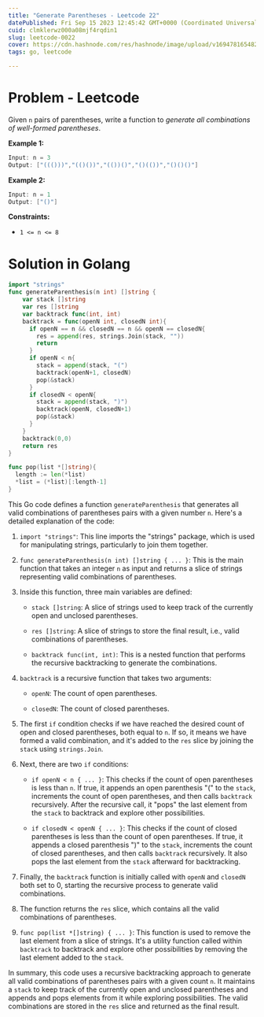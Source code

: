 ```yaml
---
title: "Generate Parentheses - Leetcode 22"
datePublished: Fri Sep 15 2023 12:45:42 GMT+0000 (Coordinated Universal Time)
cuid: clmklerwz000a08mjf4rqdin1
slug: leetcode-0022
cover: https://cdn.hashnode.com/res/hashnode/image/upload/v1694781654828/a22fa53d-64a0-41c4-82fe-931e48c11ea6.jpeg
tags: go, leetcode

---
```


# Problem - Leetcode

Given `n` pairs of parentheses, write a function to *generate all combinations of well-formed parentheses*. 

**Example 1:**

```go
Input: n = 3
Output: ["((()))","(()())","(())()","()(())","()()()"]
```

**Example 2:**

```go
Input: n = 1
Output: ["()"]
```

**Constraints:**

* `1 <= n <= 8`
    

# Solution in Golang

```go
import "strings"
func generateParenthesis(n int) []string {
    var stack []string
    var res []string
    var backtrack func(int, int)
    backtrack = func(openN int, closedN int){
      if openN == n && closedN == n && openN == closedN{
        res = append(res, strings.Join(stack, ""))
        return
      }
      if openN < n{
        stack = append(stack, "(")
        backtrack(openN+1, closedN)
        pop(&stack)
      }
      if closedN < openN{
        stack = append(stack, ")")
        backtrack(openN, closedN+1)
        pop(&stack)
      }
    }
    backtrack(0,0)
    return res
}

func pop(list *[]string){
  length := len(*list)
  *list = (*list)[:length-1]
}
```

This Go code defines a function `generateParenthesis` that generates all valid combinations of parentheses pairs with a given number `n`. Here's a detailed explanation of the code:

1. `import "strings"`: This line imports the "strings" package, which is used for manipulating strings, particularly to join them together.
    
2. `func generateParenthesis(n int) []string { ... }`: This is the main function that takes an integer `n` as input and returns a slice of strings representing valid combinations of parentheses.
    
3. Inside this function, three main variables are defined:
    
    * `stack []string`: A slice of strings used to keep track of the currently open and unclosed parentheses.
        
    * `res []string`: A slice of strings to store the final result, i.e., valid combinations of parentheses.
        
    * `backtrack func(int, int)`: This is a nested function that performs the recursive backtracking to generate the combinations.
        
4. `backtrack` is a recursive function that takes two arguments:
    
    * `openN`: The count of open parentheses.
        
    * `closedN`: The count of closed parentheses.
        
5. The first `if` condition checks if we have reached the desired count of open and closed parentheses, both equal to `n`. If so, it means we have formed a valid combination, and it's added to the `res` slice by joining the `stack` using `strings.Join`.
    
6. Next, there are two `if` conditions:
    
    * `if openN < n { ... }`: This checks if the count of open parentheses is less than `n`. If true, it appends an open parenthesis "(" to the `stack`, increments the count of open parentheses, and then calls `backtrack` recursively. After the recursive call, it "pops" the last element from the `stack` to backtrack and explore other possibilities.
        
    * `if closedN < openN { ... }`: This checks if the count of closed parentheses is less than the count of open parentheses. If true, it appends a closed parenthesis ")" to the `stack`, increments the count of closed parentheses, and then calls `backtrack` recursively. It also pops the last element from the `stack` afterward for backtracking.
        
7. Finally, the `backtrack` function is initially called with `openN` and `closedN` both set to 0, starting the recursive process to generate valid combinations.
    
8. The function returns the `res` slice, which contains all the valid combinations of parentheses.
    
9. `func pop(list *[]string) { ... }`: This function is used to remove the last element from a slice of strings. It's a utility function called within `backtrack` to backtrack and explore other possibilities by removing the last element added to the `stack`.
    

In summary, this code uses a recursive backtracking approach to generate all valid combinations of parentheses pairs with a given count `n`. It maintains a `stack` to keep track of the currently open and unclosed parentheses and appends and pops elements from it while exploring possibilities. The valid combinations are stored in the `res` slice and returned as the final result.